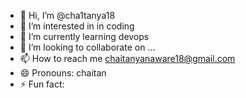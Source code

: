 - 👋 Hi, I’m @cha1tanya18
- 👀 I’m interested in in coding
- 🌱 I’m currently learning devops 
- 💞️ I’m looking to collaborate on ...
- 📫 How to reach me chaitanyanaware18@gmail.com
- 😄 Pronouns: chaitan
- ⚡ Fun fact: 

<!---
cha1tanya18/cha1tanya18 is a ✨ special ✨ repository because its `README.md` (this file) appears on your GitHub profile.
You can click the Preview link to take a look at your changes.
--->
